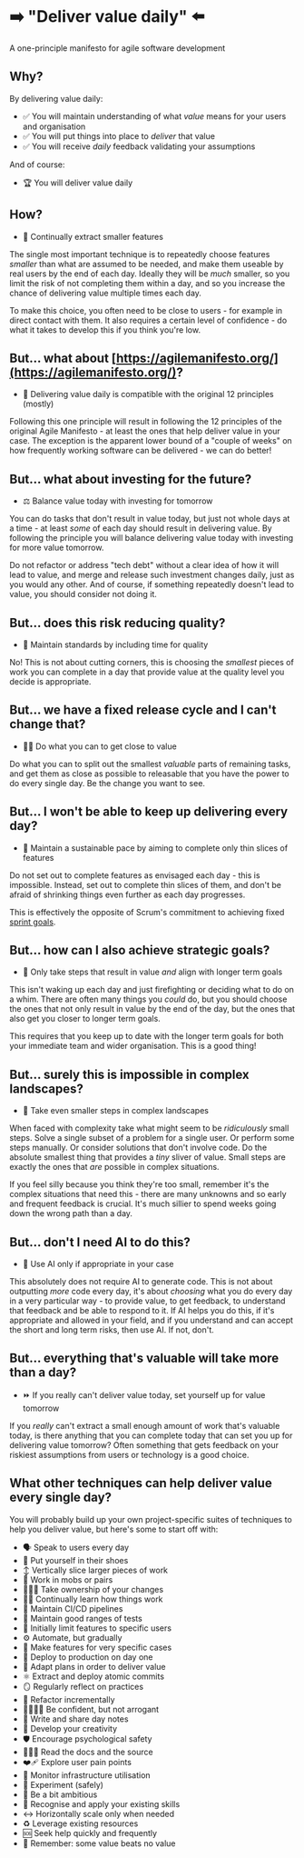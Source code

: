 # ➡️ "Deliver value daily" ⬅️

A one-principle manifesto for agile software development

## Why?

By delivering value daily:

- <span class="li-emoji">✅</span> <span class="li-content">You will maintain understanding of what _value_ means for your users and organisation</span>
- <span class="li-emoji">✅</span> <span class="li-content">You will put things into place to _deliver_ that value</span>
- <span class="li-emoji">✅</span> <span class="li-content">You will receive _daily_ feedback validating your assumptions</span>

And of course:

- <span class="li-emoji">🏆</span> <span class="li-content">You will deliver value daily</span>

## How?

- <span class="li-emoji">🔬</span> <span class="li-content">Continually extract smaller features</span>

The single most important technique is to repeatedly choose features _smaller_ than what are assumed to be needed, and make them useable by real users by the end of each day. Ideally they will be _much_ smaller, so you limit the risk of not completing them within a day, and so you increase the chance of delivering value multiple times each day.

To make this choice, you often need to be close to users - for example in direct contact with them. It also requires a certain level of confidence - do what it takes to develop this if you think you're low.

## But... what about [https://agilemanifesto.org/](https://agilemanifesto.org/)?

- <span class="li-emoji">🧩</span> <span class="li-content">Delivering value daily is compatible with the original 12 principles (mostly)</span>

Following this one principle will result in following the 12 principles of the original Agile Manifesto - at least the ones that help deliver value in your case. The exception is the apparent lower bound of a "couple of weeks" on how frequently working software can be delivered - we can do better!

## But... what about investing for the future?

- <span class="li-emoji">⚖️</span> <span class="li-content">Balance value today with investing for tomorrow</span>

You can do tasks that don't result in value today, but just not whole days at a time - at least _some_ of each day should result in delivering value. By following the principle you will balance delivering value today with investing for more value tomorrow.

Do not refactor or address "tech debt" without a clear idea of how it will lead to value, and merge and release such investment changes daily, just as you would any other. And of course, if something repeatedly doesn't lead to value, you should consider not doing it.

## But... does this risk reducing quality?

- <span class="li-emoji">💯</span> <span class="li-content">Maintain standards by including time for quality</span>

No! This is not about cutting corners, this is choosing the _smallest_ pieces of work you can complete in a day that provide value at the quality level you decide is appropriate.

## But... we have a fixed release cycle and I can't change that?

- <span class="li-emoji">🫵🏻</span> <span class="li-content">Do what you can to get close to value</span>

Do what you can to split out the smallest _valuable_ parts of remaining tasks, and get them as close as possible to releasable that you have the power to do every single day. Be the change you want to see.

## But... I won't be able to keep up delivering every day?

- <span class="li-emoji">🐌</span> <span class="li-content">Maintain a sustainable pace by aiming to complete only thin slices of features</span>

Do not set out to complete features as envisaged each day - this is impossible. Instead, set out to complete thin slices of them, and don't be afraid of shrinking things even further as each day progresses.

This is effectively the opposite of Scrum's commitment to achieving fixed [sprint goals](https://www.scrum.org/resources/what-sprint-goal).

## But... how can I also achieve strategic goals?

- <span class="li-emoji">🧭</span> <span class="li-content">Only take steps that result in value _and_ align with longer term goals</span>

This isn't waking up each day and just firefighting or deciding what to do on a whim. There are often many things you _could_ do, but you should choose the ones that not only result in value by the end of the day, but the ones that also get you closer to longer term goals.

This requires that you keep up to date with the longer term goals for both your immediate team and wider organisation. This is a good thing!

## But... surely this is impossible in complex landscapes?

- <span class="li-emoji">👣</span> <span class="li-content">Take even smaller steps in complex landscapes</span>

When faced with complexity take what might seem to be _ridiculously_ small steps. Solve a single subset of a problem for a single user. Or perform some steps manually. Or consider solutions that don't involve code. Do the absolute smallest thing that provides a _tiny_ sliver of value. Small steps are exactly the ones that _are_ possible in complex situations.

If you feel silly because you think they're too small, remember it's the complex situations that need this - there are many unknowns and so early and frequent feedback is crucial. It's much sillier to spend weeks going down the wrong path than a day.

## But... don't I need AI to do this?

- <span class="li-emoji">🤖</span> <span class="li-content">Use AI only if appropriate in your case</span>

This absolutely does not require AI to generate code. This is not about outputting _more_ code every day, it's about _choosing_ what you do every day in a very particular way - to provide value, to get feedback, to understand that feedback and be able to respond to it. If AI helps you do this, if it's appropriate and allowed in your field, and if you understand and can accept the short and long term risks, then use AI. If not, don't.

## But... everything that's valuable will take more than a day?

- <span class="li-emoji">⏩</span> <span class="li-content">If you really can't deliver value today, set yourself up for value tomorrow</span>

If you _really_ can't extract a small enough amount of work that's valuable today, is there anything that you can complete today that can set you up for delivering value tomorrow? Often something that gets feedback on your riskiest assumptions from users or technology is a good choice.

## What other techniques can help deliver value every single day?

You will probably build up your own project-specific suites of techniques to help you deliver value, but here's some to start off with:

- <span class="li-emoji">🗣</span> <span class="li-content">Speak to users every day</span>
- <span class="li-emoji">👠</span> <span class="li-content">Put yourself in their shoes</span>
- <span class="li-emoji">↕️</span> <span class="li-content">Vertically slice larger pieces of work</span>
- <span class="li-emoji">👥</span> <span class="li-content">Work in mobs or pairs</span>
- <span class="li-emoji">🙋🏼‍♀️</span> <span class="li-content">Take ownership of your changes</span>
- <span class="li-emoji">🕵🏾</span> <span class="li-content">Continually learn how things work</span>
- <span class="li-emoji">🚛</span> <span class="li-content">Maintain CI/CD pipelines</span>
- <span class="li-emoji">📝</span> <span class="li-content">Maintain good ranges of tests</span>
- <span class="li-emoji">🚦</span> <span class="li-content">Initially limit features to specific users</span>
- <span class="li-emoji">⚙️</span> <span class="li-content">Automate, but gradually</span>
- <span class="li-emoji">🎯</span> <span class="li-content">Make features for very specific cases</span>
- <span class="li-emoji">🏁</span> <span class="li-content">Deploy to production on day one</span>
- <span class="li-emoji">🔀</span> <span class="li-content">Adapt plans in order to deliver value</span>
- <span class="li-emoji">⚛️</span> <span class="li-content">Extract and deploy atomic commits</span>
- <span class="li-emoji">🪞</span> <span class="li-content">Regularly reflect on practices</span>
- <span class="li-emoji">🌱</span> <span class="li-content">Refactor incrementally</span>
- <span class="li-emoji">🫱🏽‍🫲🏻</span> <span class="li-content">Be confident, but not arrogant</span>
- <span class="li-emoji">📣</span> <span class="li-content">Write and share day notes</span>
- <span class="li-emoji">🎨</span> <span class="li-content">Develop your creativity</span>
- <span class="li-emoji">🛡</span> <span class="li-content">Encourage psychological safety</span>
- <span class="li-emoji">👨🏻‍💻</span> <span class="li-content">Read the docs and the source</span>
- <span class="li-emoji">❤️‍🩹</span> <span class="li-content">Explore user pain points</span>
- <span class="li-emoji">🔋</span> <span class="li-content">Monitor infrastructure utilisation</span>
- <span class="li-emoji">🧪</span> <span class="li-content">Experiment (safely)</span>
- <span class="li-emoji">🌟</span> <span class="li-content">Be a bit ambitious</span>
- <span class="li-emoji">🧰</span> <span class="li-content">Recognise and apply your existing skills</span>
- <span class="li-emoji">↔️</span> <span class="li-content">Horizontally scale only when needed</span>
- <span class="li-emoji">♻️</span> <span class="li-content">Leverage existing resources</span>
- <span class="li-emoji">🆘</span> <span class="li-content">Seek help quickly and frequently</span>
- <span class="li-emoji">🧠</span> <span class="li-content">Remember: some value beats no value</span>
